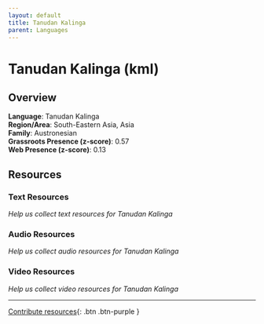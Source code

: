 ```yaml
---
layout: default
title: Tanudan Kalinga
parent: Languages
---
```


# Tanudan Kalinga (kml)

## Overview

**Language**: Tanudan Kalinga  
**Region/Area**: South-Eastern Asia, Asia  
**Family**: Austronesian  
**Grassroots Presence (z-score)**: 0.57  
**Web Presence (z-score)**: 0.13  

## Resources

### Text Resources
*Help us collect text resources for Tanudan Kalinga*

### Audio Resources
*Help us collect audio resources for Tanudan Kalinga*

### Video Resources
*Help us collect video resources for Tanudan Kalinga*

---

[Contribute resources](https://forms.office.com/e/1SfLJx3u1r){: .btn .btn-purple }
